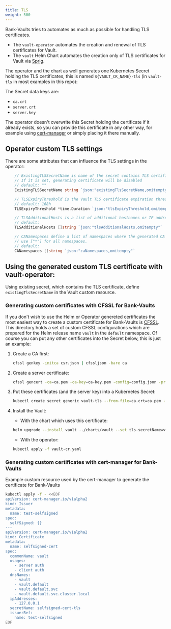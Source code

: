 ```yaml
---
title: TLS
weight: 500
---
```


Bank-Vaults tries to automates as much as possible for handling TLS certificates.

- The `vault-operator` automates the creation and renewal of TLS certificates for Vault.
- The `vault` Helm Chart automates the creation only of TLS certificates for Vault via [Sprig](https://masterminds.github.io/sprig/crypto.html).

The operator and the chart as well generates one Kubernetes Secret holding the TLS certificates, this is named `${VAULT_CR_NAME}-tls` (in `vault-tls` in most examples in this repo):

The Secret data keys are:
- `ca.crt`
- `server.crt`
- `server.key`

The operator doesn't overwrite this Secret holding the certificate if it already exists, so you can provide this certificate in any other way, for example using [cert-manager](https://cert-manager.io/) or simply placing it there manually.

## Operator custom TLS settings

There are some attributes that can influence the TLS settings in the operator:

```go
    // ExistingTLSSecretName is name of the secret contains TLS certificate (accepted secret type: kubernetes.io/tls)
    // If it is set, generating certificate will be disabled
    // default: ""
    ExistingTLSSecretName string `json:"existingTlsSecretName,omitempty"`

    // TLSExpiryThreshold is the Vault TLS certificate expiration threshold in Go's Duration format.
    // default: 168h
    TLSExpiryThreshold *time.Duration `json:"tlsExpiryThreshold,omitempty"`

    // TLSAdditionalHosts is a list of additional hostnames or IP addresses to add to the SAN on the automatically generated TLS certificate.
    // default:
    TLSAdditionalHosts []string `json:"tlsAdditionalHosts,omitempty"`

    // CANamespaces define a list of namespaces where the generated CA certificate for Vault should be distributed,
    // use ["*"] for all namespaces.
    // default:
    CANamespaces []string `json:"caNamespaces,omitempty"`
```

## Using the generated custom TLS certificate with vault-operator:

Using existing secret, which contains the TLS certificate, define `existingTlsSecretName` in the Vault custom resource.

### Generating custom certificates with CFSSL for Bank-Vaults

If you don't wish to use the Helm or Operator genereted certificates the most easiest way to create a custom certificate for Bank-Vaults is [CFSSL](https://github.com/cloudflare/cfssl).
This directory holds a set of custom CFSSL configurations which are prepared for the Helm release name `vault` in the `default` namespace. Of course you can put any other certificates into the Secret below, this is just an example:

1. Create a CA first:

    ```bash
    cfssl genkey -initca csr.json | cfssljson -bare ca
    ```

2. Create a server certificate:

    ```bash
    cfssl gencert -ca=ca.pem -ca-key=ca-key.pem -config=config.json -profile=server server.json | cfssljson -bare server
    ```

3. Put these certificates (and the server key) into a Kubernetes Secret:

    ```bash
    kubectl create secret generic vault-tls --from-file=ca.crt=ca.pem --from-file=server.crt=server.pem --from-file=server.key=server-key.pem
    ```

4.  Install the Vault:

    - With the chart which uses this certificate:

    ```bash
    helm upgrade --install vault ../charts/vault --set tls.secretName=vault-tls
    ```

    - With the operator:

    ```bash
    kubectl apply -f vault-cr.yaml
    ```

### Generating custom certificates with cert-manager for Bank-Vaults

Example custom resource used by the cert-manager to generate the certificate for Bank-Vaults
```bash
kubectl apply -f - <<EOF
apiVersion: cert-manager.io/v1alpha2
kind: Issuer
metadata:
  name: test-selfsigned
spec:
  selfSigned: {}
---
apiVersion: cert-manager.io/v1alpha2
kind: Certificate
metadata:
  name: selfsigned-cert
spec:
  commonName: vault
  usages:
    - server auth
    - client auth
  dnsNames:
    - vault
    - vault.default
    - vault.default.svc
    - vault.default.svc.cluster.local
  ipAddresses:
    - 127.0.0.1
  secretName: selfsigned-cert-tls
  issuerRef:
    name: test-selfsigned
EOF
```
